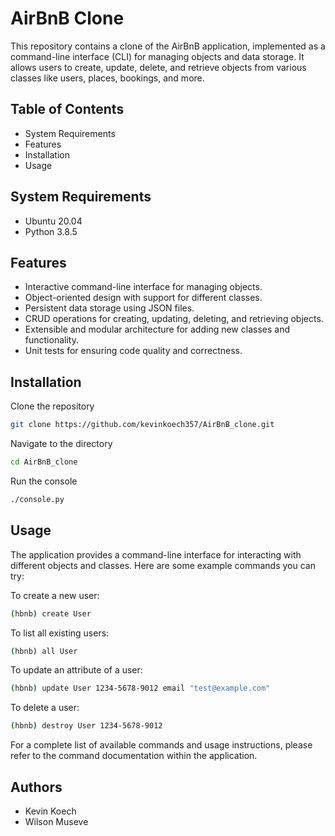 # AirBnB Clone
This repository contains a clone of the AirBnB application, implemented as a command-line interface (CLI) for managing objects and data storage. It allows users to create, update, delete, and retrieve objects from various classes like users, places, bookings, and more.

## Table of Contents
* System Requirements
* Features
* Installation
* Usage

## System Requirements
* Ubuntu 20.04
* Python 3.8.5

## Features
* Interactive command-line interface for managing objects.
* Object-oriented design with support for different classes.
* Persistent data storage using JSON files.
* CRUD operations for creating, updating, deleting, and retrieving objects.
* Extensible and modular architecture for adding new classes and functionality.
* Unit tests for ensuring code quality and correctness.

## Installation
Clone the repository
```bash
git clone https://github.com/kevinkoech357/AirBnB_clone.git
```
Navigate to the directory
```bash
cd AirBnB_clone
```
Run the console
```bash
./console.py
```
## Usage
The application provides a command-line interface for interacting with different objects and classes. Here are some example commands you can try:

To create a new user:
```bash
(hbnb) create User
```
To list all existing users:
```bash
(hbnb) all User
```
To update an attribute of a user:
```bash
(hbnb) update User 1234-5678-9012 email "test@example.com"
```
To delete a user:
```bash
(hbnb) destroy User 1234-5678-9012
```
For a complete list of available commands and usage instructions, please refer to the command documentation within the application.

## Authors
* Kevin Koech
* Wilson Museve
